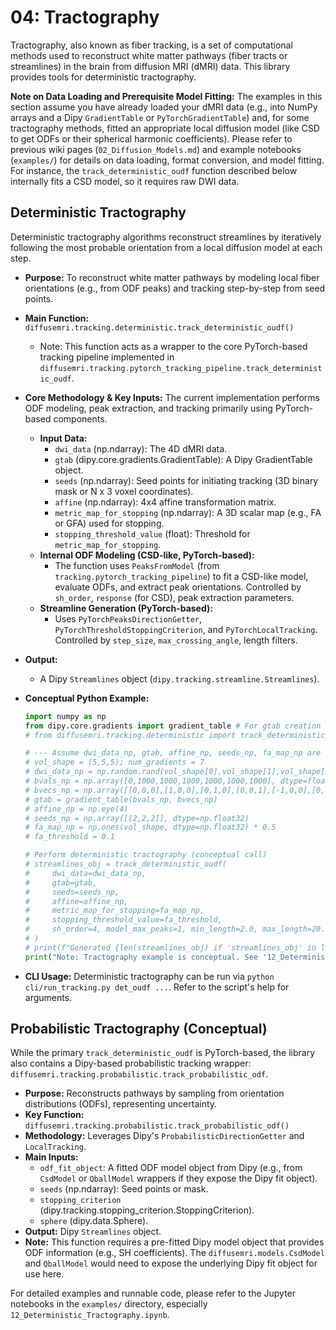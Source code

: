 # 04: Tractography

Tractography, also known as fiber tracking, is a set of computational methods used to reconstruct white matter pathways (fiber tracts or streamlines) in the brain from diffusion MRI (dMRI) data. This library provides tools for deterministic tractography.

**Note on Data Loading and Prerequisite Model Fitting:** The examples in this section assume you have already loaded your dMRI data (e.g., into NumPy arrays and a Dipy `GradientTable` or `PyTorchGradientTable`) and, for some tractography methods, fitted an appropriate local diffusion model (like CSD to get ODFs or their spherical harmonic coefficients). Please refer to previous wiki pages (`02_Diffusion_Models.md`) and example notebooks (`examples/`) for details on data loading, format conversion, and model fitting. For instance, the `track_deterministic_oudf` function described below internally fits a CSD model, so it requires raw DWI data.

## Deterministic Tractography

Deterministic tractography algorithms reconstruct streamlines by iteratively following the most probable orientation from a local diffusion model at each step.

*   **Purpose:** To reconstruct white matter pathways by modeling local fiber orientations (e.g., from ODF peaks) and tracking step-by-step from seed points.
*   **Main Function:** `diffusemri.tracking.deterministic.track_deterministic_oudf()`
    *   Note: This function acts as a wrapper to the core PyTorch-based tracking pipeline implemented in `diffusemri.tracking.pytorch_tracking_pipeline.track_deterministic_oudf`.

*   **Core Methodology & Key Inputs:**
    The current implementation performs ODF modeling, peak extraction, and tracking primarily using PyTorch-based components.
    *   **Input Data:**
        *   `dwi_data` (np.ndarray): The 4D dMRI data.
        *   `gtab` (dipy.core.gradients.GradientTable): A Dipy GradientTable object.
        *   `seeds` (np.ndarray): Seed points for initiating tracking (3D binary mask or N x 3 voxel coordinates).
        *   `affine` (np.ndarray): 4x4 affine transformation matrix.
        *   `metric_map_for_stopping` (np.ndarray): A 3D scalar map (e.g., FA or GFA) used for stopping.
        *   `stopping_threshold_value` (float): Threshold for `metric_map_for_stopping`.
    *   **Internal ODF Modeling (CSD-like, PyTorch-based):**
        *   The function uses `PeaksFromModel` (from `tracking.pytorch_tracking_pipeline`) to fit a CSD-like model, evaluate ODFs, and extract peak orientations. Controlled by `sh_order`, `response` (for CSD), peak extraction parameters.
    *   **Streamline Generation (PyTorch-based):**
        *   Uses `PyTorchPeaksDirectionGetter`, `PyTorchThresholdStoppingCriterion`, and `PyTorchLocalTracking`. Controlled by `step_size`, `max_crossing_angle`, length filters.
*   **Output:**
    *   A Dipy `Streamlines` object (`dipy.tracking.streamline.Streamlines`).

*   **Conceptual Python Example:**
    ```python
    import numpy as np
    from dipy.core.gradients import gradient_table # For gtab creation
    # from diffusemri.tracking.deterministic import track_deterministic_oudf # Actual import

    # --- Assume dwi_data_np, gtab, affine_np, seeds_np, fa_map_np are loaded/prepared ---
    # vol_shape = (5,5,5); num_gradients = 7
    # dwi_data_np = np.random.rand(vol_shape[0],vol_shape[1],vol_shape[2],num_gradients).astype(np.float32)
    # bvals_np = np.array([0,1000,1000,1000,1000,1000,1000], dtype=float)
    # bvecs_np = np.array([[0,0,0],[1,0,0],[0,1,0],[0,0,1],[-1,0,0],[0,-1,0],[0,0,-1]], dtype=float)
    # gtab = gradient_table(bvals_np, bvecs_np)
    # affine_np = np.eye(4)
    # seeds_np = np.array([[2,2,2]], dtype=np.float32)
    # fa_map_np = np.ones(vol_shape, dtype=np.float32) * 0.5
    # fa_threshold = 0.1

    # Perform deterministic tractography (conceptual call)
    # streamlines_obj = track_deterministic_oudf(
    #     dwi_data=dwi_data_np,
    #     gtab=gtab,
    #     seeds=seeds_np,
    #     affine=affine_np,
    #     metric_map_for_stopping=fa_map_np,
    #     stopping_threshold_value=fa_threshold,
    #     sh_order=4, model_max_peaks=1, min_length=2.0, max_length=20.0
    # )
    # print(f"Generated {len(streamlines_obj) if 'streamlines_obj' in locals() else 'N/A (conceptual)'} streamlines.")
    print("Note: Tractography example is conceptual. See '12_Deterministic_Tractography.ipynb' for a runnable version.")
    ```
*   **CLI Usage:** Deterministic tractography can be run via `python cli/run_tracking.py det_oudf ...`. Refer to the script's help for arguments.

## Probabilistic Tractography (Conceptual)

While the primary `track_deterministic_oudf` is PyTorch-based, the library also contains a Dipy-based probabilistic tracking wrapper: `diffusemri.tracking.probabilistic.track_probabilistic_odf`.

*   **Purpose:** Reconstructs pathways by sampling from orientation distributions (ODFs), representing uncertainty.
*   **Key Function:** `diffusemri.tracking.probabilistic.track_probabilistic_odf()`
*   **Methodology:** Leverages Dipy's `ProbabilisticDirectionGetter` and `LocalTracking`.
*   **Main Inputs:**
    *   `odf_fit_object`: A fitted ODF model object from Dipy (e.g., from `CsdModel` or `QballModel` wrappers if they expose the Dipy fit object).
    *   `seeds` (np.ndarray): Seed points or mask.
    *   `stopping_criterion` (dipy.tracking.stopping_criterion.StoppingCriterion).
    *   `sphere` (dipy.data.Sphere).
*   **Output:** Dipy `Streamlines` object.
*   **Note:** This function requires a pre-fitted Dipy model object that provides ODF information (e.g., SH coefficients). The `diffusemri.models.CsdModel` and `QballModel` would need to expose the underlying Dipy fit object for use here.

For detailed examples and runnable code, please refer to the Jupyter notebooks in the `examples/` directory, especially `12_Deterministic_Tractography.ipynb`.
